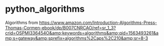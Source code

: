 # python_algorithms
Algorithms from https://www.amazon.com/Introduction-Algorithms-Press-Thomas-Cormen-ebook/dp/B007CNRCAO/ref=sr_1_3?crid=OSPMI336454O&amp;keywords=algorithms&amp;qid=1563493261&amp;s=gateway&amp;sprefix=algorithms%2Caps%2C210&amp;sr=8-3
